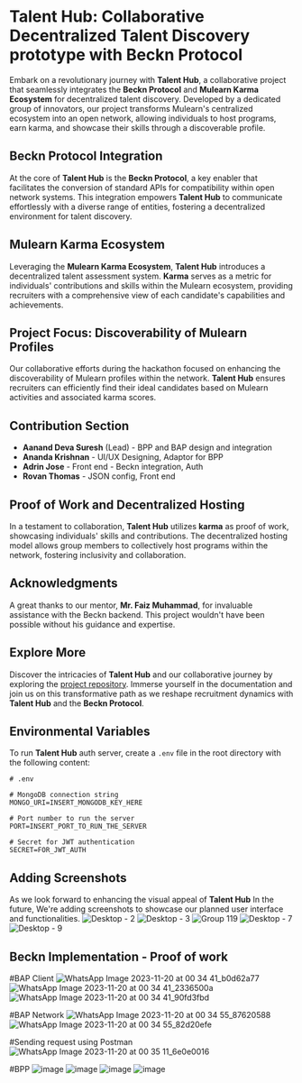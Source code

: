 # Talent Hub: Collaborative Decentralized Talent Discovery prototype with Beckn Protocol

Embark on a revolutionary journey with **Talent Hub**, a collaborative project that seamlessly integrates the **Beckn Protocol** and **Mulearn Karma Ecosystem** for decentralized talent discovery. Developed by a dedicated group of innovators, our project transforms Mulearn's centralized ecosystem into an open network, allowing individuals to host programs, earn karma, and showcase their skills through a discoverable profile.

## Beckn Protocol Integration

At the core of **Talent Hub** is the **Beckn Protocol**, a key enabler that facilitates the conversion of standard APIs for compatibility within open network systems. This integration empowers **Talent Hub** to communicate effortlessly with a diverse range of entities, fostering a decentralized environment for talent discovery.

## Mulearn Karma Ecosystem

Leveraging the **Mulearn Karma Ecosystem**, **Talent Hub** introduces a decentralized talent assessment system. **Karma** serves as a metric for individuals' contributions and skills within the Mulearn ecosystem, providing recruiters with a comprehensive view of each candidate's capabilities and achievements.

## Project Focus: Discoverability of Mulearn Profiles

Our collaborative efforts during the hackathon focused on enhancing the discoverability of Mulearn profiles within the network. **Talent Hub** ensures recruiters can efficiently find their ideal candidates based on Mulearn activities and associated karma scores.

## Contribution Section

- **Aanand Deva Suresh** (Lead) - BPP and BAP design and integration
- **Ananda Krishnan** - UI/UX Designing, Adaptor for BPP
- **Adrin Jose** - Front end - Beckn integration, Auth
- **Rovan Thomas** - JSON config, Front end 

## Proof of Work and Decentralized Hosting

In a testament to collaboration, **Talent Hub** utilizes **karma** as proof of work, showcasing individuals' skills and contributions. The decentralized hosting model allows group members to collectively host programs within the network, fostering inclusivity and collaboration.

## Acknowledgments

A great thanks to our mentor, **Mr. Faiz Muhammad**, for invaluable assistance with the Beckn backend. This project wouldn't have been possible without his guidance and expertise.

## Explore More

Discover the intricacies of **Talent Hub** and our collaborative journey by exploring the [project repository](https://github.com/Top-100-Coders/knv2). Immerse yourself in the documentation and join us on this transformative path as we reshape recruitment dynamics with **Talent Hub** and the **Beckn Protocol**.

## Environmental Variables

To run **Talent Hub** auth server, create a `.env` file in the root directory with the following content:

```dotenv
# .env

# MongoDB connection string
MONGO_URI=INSERT_MONGODB_KEY_HERE

# Port number to run the server
PORT=INSERT_PORT_TO_RUN_THE_SERVER

# Secret for JWT authentication
SECRET=FOR_JWT_AUTH
```

## Adding Screenshots

As we look forward to enhancing the visual appeal of **Talent Hub** In the future, We're adding screenshots to showcase our planned user interface and functionalities.
![Desktop - 2](https://github.com/insertyourusernamehere/beckn-prototype/assets/114121995/818c5e42-4fad-4a5c-83a6-6f40a820a3d5)
![Desktop - 3](https://github.com/insertyourusernamehere/beckn-prototype/assets/114121995/975650b3-81bf-428b-b405-bfb6d6392692)
![Group 119](https://github.com/insertyourusernamehere/beckn-prototype/assets/114121995/708c981f-b765-4c46-96f4-132fa7bd6bf7)
![Desktop - 7](https://github.com/insertyourusernamehere/beckn-prototype/assets/114121995/531d0b07-2913-46f6-ba3d-62d0688dbe6b)
![Desktop - 9](https://github.com/insertyourusernamehere/beckn-prototype/assets/114121995/cf793999-f22b-48b3-8198-8569df3380f3)

## Beckn Implementation - Proof of work

#BAP Client
![WhatsApp Image 2023-11-20 at 00 34 41_b0d62a77](https://github.com/Top-100-Coders/Talent-hub/assets/114121995/37b57936-59e6-4e0a-9f8d-9dd0037bdec8)
![WhatsApp Image 2023-11-20 at 00 34 41_2336500a](https://github.com/Top-100-Coders/Talent-hub/assets/114121995/bad92274-07cc-41fc-b5c4-b7e9376c41a4)
![WhatsApp Image 2023-11-20 at 00 34 41_90fd3fbd](https://github.com/Top-100-Coders/Talent-hub/assets/114121995/ba99e00b-c2d8-4810-abd7-c363973f8d6d)

#BAP Network
![WhatsApp Image 2023-11-20 at 00 34 55_87620588](https://github.com/Top-100-Coders/Talent-hub/assets/114121995/59d1eafd-6b19-4f4c-aa1d-811dccdf67f6)
![WhatsApp Image 2023-11-20 at 00 34 55_82d20efe](https://github.com/Top-100-Coders/Talent-hub/assets/114121995/dd340f4b-2f94-48c7-83d1-237c96ac67af)

#Sending request using Postman
![WhatsApp Image 2023-11-20 at 00 35 11_6e0e0016](https://github.com/Top-100-Coders/Talent-hub/assets/114121995/3abf5f0e-ffc4-4595-bf58-9e0c145c2b13)

#BPP
![image](https://github.com/Top-100-Coders/Talent-hub/assets/114121995/177e12f9-d7d7-4a02-b668-6715f4eaf458)
![image](https://github.com/Top-100-Coders/Talent-hub/assets/114121995/5a284632-1e9c-40f9-baa7-fa4ec0120fc1)
![image](https://github.com/Top-100-Coders/Talent-hub/assets/114121995/c5abfdce-f553-4a52-b35e-c7497aa1dd8a)
![image](https://github.com/Top-100-Coders/Talent-hub/assets/114121995/e4864857-41b6-409b-bffe-e6d485e9b176)







